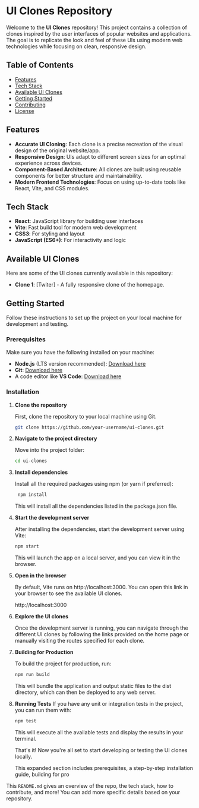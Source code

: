 # UI Clones Repository

Welcome to the **UI Clones** repository! This project contains a collection of clones inspired by the user interfaces of popular websites and applications. The goal is to replicate the look and feel of these UIs using modern web technologies while focusing on clean, responsive design.

## Table of Contents

- [Features](#features)
- [Tech Stack](#tech-stack)
- [Available UI Clones](#available-ui-clones)
- [Getting Started](#getting-started)
- [Contributing](#contributing)
- [License](#license)

## Features

- **Accurate UI Cloning**: Each clone is a precise recreation of the visual design of the original website/app.
- **Responsive Design**: UIs adapt to different screen sizes for an optimal experience across devices.
- **Component-Based Architecture**: All clones are built using reusable components for better structure and maintainability.
- **Modern Frontend Technologies**: Focus on using up-to-date tools like React, Vite, and CSS modules.

## Tech Stack

- **React**: JavaScript library for building user interfaces
- **Vite**: Fast build tool for modern web development
- **CSS3**: For styling and layout
- **JavaScript (ES6+)**: For interactivity and logic

## Available UI Clones

Here are some of the UI clones currently available in this repository:

- **Clone 1**: [Twiter] - A fully responsive clone of the homepage.


## Getting Started

Follow these instructions to set up the project on your local machine for development and testing.

### Prerequisites

Make sure you have the following installed on your machine:

- **Node.js** (LTS version recommended): [Download here](https://nodejs.org/)
- **Git**: [Download here](https://git-scm.com/)
- A code editor like **VS Code**: [Download here](https://code.visualstudio.com/)

### Installation

1. **Clone the repository**

   First, clone the repository to your local machine using Git.

   ```bash
   git clone https://github.com/your-username/ui-clones.git

   ```

2. **Navigate to the project directory**

   Move into the project folder:

   ```bash
   cd ui-clones
      ```

3. **Install dependencies**

    Install all the required packages using npm (or yarn if preferred):
   ```bash
    npm install
    ```
    This will install all the dependencies listed in the package.json file.

4. **Start the development server**

    After installing the dependencies, start the development server using Vite:
     ```bash
    npm start
    ```
    This will launch the app on a local server, and you can view it in the browser.

5. **Open in the browser**

    By default, Vite runs on http://localhost:3000. You can open this link in your browser to see the available UI clones.
    
    http://localhost:3000

6. **Explore the UI clones**

    Once the development server is running, you can navigate through the different UI clones by following the links provided on the home page or manually visiting the routes specified for each clone.

7. **Building for Production**

    To build the project for production, run:
    ```bash
    npm run build
    ```

    This will bundle the application and output static files to the dist directory, which can then be deployed to any web server.

8. **Running Tests**
    If you have any unit or integration tests in the project, you can run them with:
    ```bash
    npm test
    ```
    This will execute all the available tests and display the results in your terminal.

    That's it! Now you're all set to start developing or testing the UI clones locally.


    This expanded section includes prerequisites, a step-by-step installation guide, building for pro

This `README.md` gives an overview of the repo, the tech stack, how to contribute, and more! You can add more specific details based on your repository.